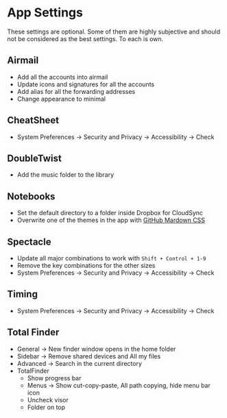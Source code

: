 # App Settings

These settings are optional. Some of them are highly subjective and should not be considered as the best settings. To each is own.

## Airmail

* Add all the accounts into airmail
* Update icons and signatures for all the accounts
* Add alias for all the forwarding addresses
* Change appearance to minimal

## CheatSheet

* System Preferences -&gt; Security and Privacy -&gt; Accessibility -&gt; Check

## DoubleTwist

* Add the music folder to the library

## Notebooks

* Set the default directory to a folder inside Dropbox for CloudSync
* Overwrite one of the themes in the app with [GitHub Mardown CSS](https://gist.github.com/andyferra/2554919)

## Spectacle

* Update all major combinations to work with `Shift + Control + 1-9`
* Remove the key combinations for the other sizes
* System Preferences -&gt; Security and Privacy -&gt; Accessibility -&gt; Check

## Timing

* System Preferences -&gt; Security and Privacy -&gt; Accessibility -&gt; Check

## Total Finder

* General -&gt; New finder window opens in the home folder
* Sidebar -&gt; Remove shared devices and All my files
* Advanced -&gt; Search in the current directory
* TotalFinder
  * Show progress bar
  * Menus -&gt; Show cut-copy-paste, All path copying, hide menu bar icon
  * Uncheck visor
  * Folder on top

